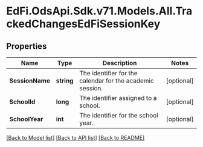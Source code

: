 # EdFi.OdsApi.Sdk.v71.Models.All.TrackedChangesEdFiSessionKey

## Properties

Name | Type | Description | Notes
------------ | ------------- | ------------- | -------------
**SessionName** | **string** | The identifier for the calendar for the academic session. | [optional] 
**SchoolId** | **long** | The identifier assigned to a school. | [optional] 
**SchoolYear** | **int** | The identifier for the school year. | [optional] 

[[Back to Model list]](../../README.md#documentation-for-models) [[Back to API list]](../../README.md#documentation-for-api-endpoints) [[Back to README]](../../README.md)

